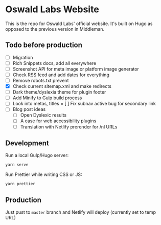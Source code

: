 # Oswald Labs Website

This is the repo for Oswald Labs' official website. It's built on Hugo as opposed to the previous version in Middleman.

## Todo before production

- [ ] Migration
- [ ] Rich Snippets docs, add all everywhere
- [ ] Screenshot API for meta image or platform image generator
- [ ] Check RSS feed and add dates for everything
- [ ] Remove robots.txt prevent
- [x] Check current sitemap.xml and make redirects
- [ ] Dark theme/dyslexia theme for plugin footer
- [ ] Add Minify to Gulp build process
- [ ] Look into metas, titles
= [ ] Fix subnav active bug for secondary link
- [ ] Blog post ideas
   - [ ] Open Dyslexic results
   - [ ] A case for web accessibility plugins
   - [ ] Translation with Netlify prerender for /nl URLs

## Development

Run a local Gulp/Hugo server:

```bash
yarn serve
```

Run Prettier while writing CSS or JS:

```bash
yarn prettier
```

## Production

Just pust to `master` branch and Netlify will deploy (currently set to temp URL)
